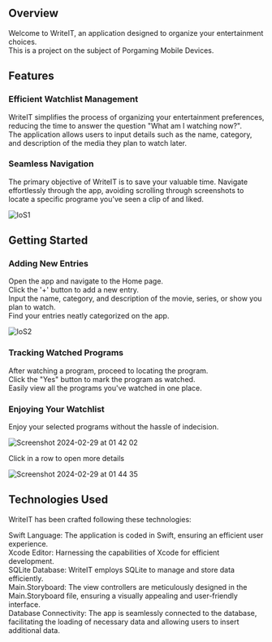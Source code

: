 <h2> Overview</h2>
Welcome to WriteIT, an application designed to organize your entertainment choices.<br>
This is a project on the subject of Porgaming Mobile Devices.
<h2> Features</h2>
<h3> Efficient Watchlist Management </h3>
WriteIT simplifies the process of organizing your entertainment preferences, reducing the time to answer the question "What am I watching now?".<br>
The application allows users to input details such as the name, category, and description of the media they plan to watch later.

<h3>Seamless Navigation</h3>
The primary objective of WriteIT is to save your valuable time. Navigate effortlessly through the app, avoiding scrolling through screenshots to locate a specific programe you've seen a clip of and liked.

![IoS1](https://github.com/VeraLlugiqi/PPM-Project/assets/118756985/f29e9e0f-6279-4a9e-9748-76ac39a9eba5)

<h2>Getting Started</h2>
<h3>Adding New Entries</h3>
Open the app and navigate to the Home page.<br>
Click the '+' button to add a new entry.<br>
Input the name, category, and description of the movie, series, or show you plan to watch.<br>
Find your entries neatly categorized on the app.

![IoS2](https://github.com/VeraLlugiqi/PPM-Project/assets/118756985/f05e5e5f-7671-48cf-a92a-ef88c4bd48e1)

<h3>Tracking Watched Programs</h3>
After watching a program, proceed to locating the program.<br>
Click the "Yes" button to mark the program as watched.<br>
Easily view all the programs you've watched in one place.<br>
<h3>Enjoying Your Watchlist</h3
Scroll through the 'To Watch' page to explore your watchlist.<br>
Enjoy your selected programs without the hassle of indecision.

![Screenshot 2024-02-29 at 01 42 02](https://github.com/VeraLlugiqi/PPM-Project/assets/115923848/ce399b31-ab11-4f92-9427-ebea42222a05)


Click in a row to open more details

![Screenshot 2024-02-29 at 01 44 35](https://github.com/VeraLlugiqi/PPM-Project/assets/115923848/d6751a23-a72b-4fda-8b5f-3c8ef7ddfa4c)


<h2>Technologies Used</h2>
WriteIT has been crafted following these technologies:

Swift Language: The application is coded in Swift, ensuring an efficient user experience.<br>
Xcode Editor: Harnessing the capabilities of Xcode for efficient development.<br>
SQLite Database: WriteIT employs SQLite to manage and store data efficiently.<br>
Main.Storyboard: The view controllers are meticulously designed in the Main.Storyboard file, ensuring a visually appealing and user-friendly interface.<br>
Database Connectivity: The app is seamlessly connected to the database, facilitating the loading of necessary data and allowing users to insert additional data.

